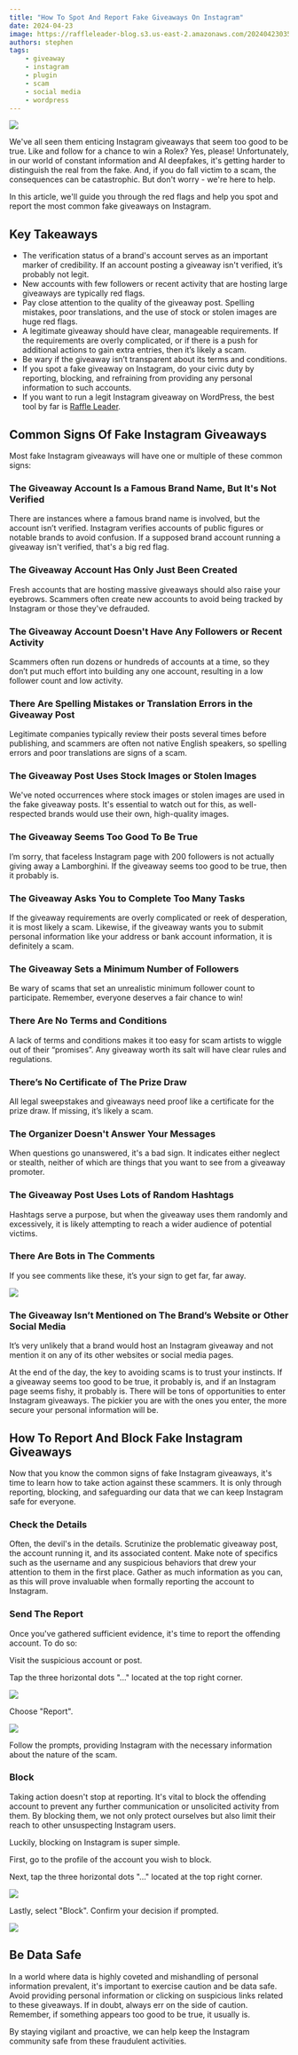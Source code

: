 ```yaml
---
title: "How To Spot And Report Fake Giveaways On Instagram"
date: 2024-04-23
image: https://raffleleader-blog.s3.us-east-2.amazonaws.com/20240423035654-2ca7bb82-1536x516.png.webp
authors: stephen
tags:
    - giveaway
    - instagram
    - plugin
    - scam
    - social media
    - wordpress
---
```


![](https://raffleleader-blog.s3.us-east-2.amazonaws.com/20240423035654-2ca7bb82-1536x516.png.webp)

We've all seen them enticing Instagram giveaways that seem too good to be true. Like and follow for a chance to win a Rolex? Yes, please! Unfortunately, in our world of constant information and AI deepfakes, it's getting harder to distinguish the real from the fake. And, if you do fall victim to a scam, the consequences can be catastrophic. But don't worry - we're here to help.

In this article, we'll guide you through the red flags and help you spot and report the most common fake giveaways on Instagram. 

## Key Takeaways
- The verification status of a brand's account serves as an important marker of credibility. If an account posting a giveaway isn't verified, it’s probably not legit.
- New accounts with few followers or recent activity that are hosting large giveaways are typically red flags. 
- Pay close attention to the quality of the giveaway post. Spelling mistakes, poor translations, and the use of stock or stolen images are huge red flags. 
- A legitimate giveaway should have clear, manageable requirements. If the requirements are overly complicated, or if there is a push for additional actions to gain extra entries, then it’s likely a scam. 
- Be wary if the giveaway isn’t transparent about its terms and conditions.
- If you spot a fake giveaway on Instagram, do your civic duty by reporting, blocking, and refraining from providing any personal information to such accounts.
- If you want to run a legit Instagram giveaway on WordPress, the best tool by far is [Raffle Leader](https://raffleleader.com).

## Common Signs Of Fake Instagram Giveaways

Most fake Instagram giveaways will have one or multiple of these common signs:

### The Giveaway Account Is a Famous Brand Name, But It's Not Verified

There are instances where a famous brand name is involved, but the account isn’t verified. Instagram verifies accounts of public figures or notable brands to avoid confusion. If a supposed brand account running a giveaway isn't verified, that's a big red flag.

### The Giveaway Account Has Only Just Been Created

Fresh accounts that are hosting massive giveaways should also raise your eyebrows. Scammers often create new accounts to avoid being tracked by Instagram or those they've defrauded.

### The Giveaway Account Doesn't Have Any Followers or Recent Activity

Scammers often run dozens or hundreds of accounts at a time, so they don’t put much effort into building any one account, resulting in a low follower count and low activity. 

### There Are Spelling Mistakes or Translation Errors in the Giveaway Post

Legitimate companies typically review their posts several times before publishing, and scammers are often not native English speakers, so spelling errors and poor translations are signs of a scam. 

### The Giveaway Post Uses Stock Images or Stolen Images

We've noted occurrences where stock images or stolen images are used in the fake giveaway posts. It's essential to watch out for this, as well-respected brands would use their own, high-quality images.

### The Giveaway Seems Too Good To Be True

I’m sorry, that faceless Instagram page with 200 followers is not actually giving away a Lamborghini. If the giveaway seems too good to be true, then it probably is. 

### The Giveaway Asks You to Complete Too Many Tasks

If the giveaway requirements are overly complicated or reek of desperation, it is most likely a scam. Likewise, if the giveaway wants you to submit personal information like your address or bank account information, it is definitely a scam. 

### The Giveaway Sets a Minimum Number of Followers

Be wary of scams that set an unrealistic minimum follower count to participate. Remember, everyone deserves a fair chance to win!

### There Are No Terms and Conditions

A lack of terms and conditions makes it too easy for scam artists to wiggle out of their “promises”. Any giveaway worth its salt will have clear rules and regulations.

### There’s No Certificate of The Prize Draw

All legal sweepstakes and giveaways need proof like a certificate for the prize draw. If missing, it’s likely a scam.

### The Organizer Doesn't Answer Your Messages

When questions go unanswered, it's a bad sign. It indicates either neglect or stealth, neither of which are things that you want to see from a giveaway promoter. 

### The Giveaway Post Uses Lots of Random Hashtags

Hashtags serve a purpose, but when the giveaway uses them randomly and excessively, it is likely attempting to reach a wider audience of potential victims.

### There Are Bots in The Comments

If you see comments like these, it’s your sign to get far, far away.

![](https://raffleleader-blog.s3.us-east-2.amazonaws.com/botcomments.webp)

### The Giveaway Isn’t Mentioned on The Brand’s Website or Other Social Media

It’s very unlikely that a brand would host an Instagram giveaway and not mention it on any of its other websites or social media pages. 

At the end of the day, the key to avoiding scams is to trust your instincts. If a giveaway seems too good to be true, it probably is, and if an Instagram page seems fishy, it probably is. There will be tons of opportunities to enter Instagram giveaways. The pickier you are with the ones you enter, the more secure your personal information will be.

## How To Report And Block Fake Instagram Giveaways

Now that you know the common signs of fake Instagram giveaways, it's time to learn how to take action against these scammers. It is only through reporting, blocking, and safeguarding our data that we can keep Instagram safe for everyone. 

### Check the Details

Often, the devil's in the details. Scrutinize the problematic giveaway post, the account running it, and its associated content. Make note of specifics such as the username and any suspicious behaviors that drew your attention to them in the first place. Gather as much information as you can, as this will prove invaluable when formally reporting the account to Instagram.

### Send The Report

Once you've gathered sufficient evidence, it's time to report the offending account. To do so:

Visit the suspicious account or post.

Tap the three horizontal dots "..." located at the top right corner.

![](https://raffleleader-blog.s3.us-east-2.amazonaws.com/3dotsreport.png)

Choose "Report".

![](https://raffleleader-blog.s3.us-east-2.amazonaws.com/reportinsta.png)

Follow the prompts, providing Instagram with the necessary information about the nature of the scam.

### Block

Taking action doesn't stop at reporting. It's vital to block the offending account to prevent any further communication or unsolicited activity from them. By blocking them, we not only protect ourselves but also limit their reach to other unsuspecting Instagram users.

Luckily, blocking on Instagram is super simple.

First, go to the profile of the account you wish to block.

Next, tap the three horizontal dots "..." located at the top right corner.

![](https://raffleleader-blog.s3.us-east-2.amazonaws.com/block3dots.png)

Lastly, select "Block". Confirm your decision if prompted.

![](https://raffleleader-blog.s3.us-east-2.amazonaws.com/blockinstagram.png)

## Be Data Safe

In a world where data is highly coveted and mishandling of personal information prevalent, it's important to exercise caution and be data safe. Avoid providing personal information or clicking on suspicious links related to these giveaways. If in doubt, always err on the side of caution. Remember, if something appears too good to be true, it usually is.

By staying vigilant and proactive, we can help keep the Instagram community safe from these fraudulent activities.